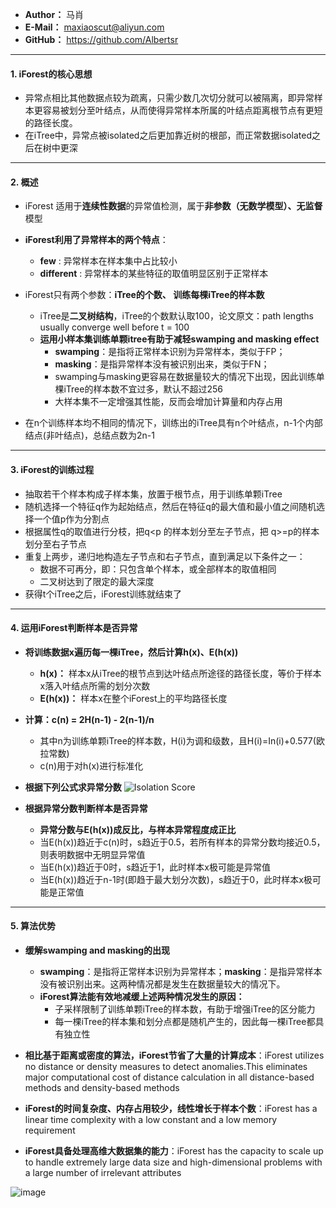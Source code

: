 - **Author：** 马肖
- **E-Mail：** maxiaoscut@aliyun.com
- **GitHub：** https://github.com/Albertsr

---

#### 1. iForest的核心思想
- 异常点相比其他数据点较为疏离，只需少数几次切分就可以被隔离，即异常样本更容易被划分至叶结点，从而使得异常样本所属的叶结点距离根节点有更短的路径长度。
- 在iTree中，异常点被isolated之后更加靠近树的根部，而正常数据isolated之后在树中更深

---

#### 2. 概述
- iForest 适用于**连续性数据**的异常值检测，属于**非参数（无数学模型）、无监督**模型
- **iForest利用了异常样本的两个特点**：
  - **few** : 异常样本在样本集中占比较小
  - **different** : 异常样本的某些特征的取值明显区别于正常样本
- iForest只有两个参数：**iTree的个数、 训练每棵iTree的样本数**
  - iTree是**二叉树结构**，iTree的个数默认取100，论文原文：path lengths usually converge well before t = 100
  - **运用小样本集训练单颗itree有助于减轻swamping and masking effect**
    - **swamping**：是指将正常样本识别为异常样本，类似于FP；
    - **masking**：是指异常样本没有被识别出来，类似于FN；
    - swamping与masking更容易在数据量较大的情况下出现，因此训练单棵iTree的样本数不宜过多，默认不超过256
    - 大样本集不一定增强其性能，反而会增加计算量和内存占用

- 在n个训练样本均不相同的情况下，训练出的iTree具有n个叶结点，n-1个内部结点(非叶结点)，总结点数为2n-1

---

#### 3. iForest的训练过程

- 抽取若干个样本构成子样本集，放置于根节点，用于训练单颗iTree
- 随机选择一个特征q作为起始结点，然后在特征q的最大值和最小值之间随机选择一个值p作为分割点
- 根据属性q的取值进行分枝，把q<p 的样本划分至左子节点，把 q>=p的样本划分至右子节点
- 重复上两步，递归地构造左子节点和右子节点，直到满足以下条件之一：
  - 数据不可再分，即：只包含单个样本，或全部样本的取值相同
  - 二叉树达到了限定的最大深度
- 获得t个iTree之后，iForest训练就结束了

---

#### 4. 运用iForest判断样本是否异常

- **将训练数据x遍历每一棵iTree，然后计算h(x)、E(h(x))**
  - **h(x)：** 样本x从iTree的根节点到达叶结点所途径的路径长度，等价于样本x落入叶结点所需的划分次数
  - **E(h(x))：** 样本x在整个iForest上的平均路径长度

- **计算：c(n) = 2H(n-1) - 2(n-1)/n**
  - 其中n为训练单颗iTree的样本数，H(i)为调和级数，且H(i)=In(i)+0.577(欧拉常数)
  - c(n)用于对h(x)进行标准化
  
- **根据下列公式求异常分数**
  ![Isolation Score](https://github.com/Albertsr/Anomaly-Detection/blob/master/UnSupervised-Isolation%20Forest/Pics/Isolation%20Score.jpg)

- **根据异常分数判断样本是否异常**
  - **异常分数与E(h(x))成反比，与样本异常程度成正比**
  - 当E(h(x))趋近于c(n)时，s趋近于0.5，若所有样本的异常分数均接近0.5，则表明数据中无明显异常值
  - 当E(h(x))趋近于0时，s趋近于1，此时样本x极可能是异常值
  - 当E(h(x))趋近于n-1时(即趋于最大划分次数)，s趋近于0，此时样本x极可能是正常值
  
---

#### 5. 算法优势
- **缓解swamping and masking的出现**
  - **swamping**：是指将正常样本识别为异常样本；**masking**：是指异常样本没有被识别出来。这两种情况都是发生在数据量较大的情况下。
  - **iForest算法能有效地减缓上述两种情况发生的原因：**
    - 子采样限制了训练单颗iTree的样本数，有助于增强iTree的区分能力
    - 每一棵iTree的样本集和划分点都是随机产生的，因此每一棵iTree都具有独立性
  
- **相比基于距离或密度的算法，iForest节省了大量的计算成本**：iForest utilizes no distance or density measures to detect anomalies.This eliminates major computational cost of distance calculation in all distance-based methods and density-based methods

- **iForest的时间复杂度、内存占用较少，线性增长于样本个数**：iForest has a linear time complexity with a low
constant and a low memory requirement

- **iForest具备处理高维大数据集的能力**：iForest has the capacity to scale up to handle extremely
large data size and high-dimensional problems with a
large number of irrelevant attributes

![image](https://pic1.zhimg.com/80/v2-84c61c79358093c8833b8efc1f4d13d2_hd.jpg)
